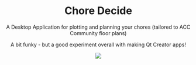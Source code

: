 <div align="center">
  <h1>Chore Decide</h1>
  <p>A Desktop Application for plotting and planning your chores (tailored to ACC Community floor plans)</p>
<p>A bit funky - but a good experiment overall with making Qt Creator apps!</p>
  <img src="https://github.com/user-attachments/assets/f32146c4-79c9-46a7-9c45-50dbbc39df4a"/>
</div>
